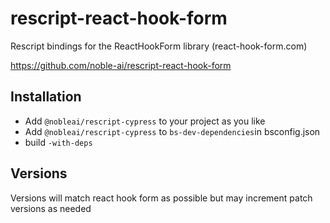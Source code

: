 # rescript-react-hook-form

Rescript bindings for the ReactHookForm library (react-hook-form.com)

https://github.com/noble-ai/rescript-react-hook-form

## Installation

* Add `@nobleai/rescript-cypress` to your project as you like
* Add `@nobleai/rescript-cypress` to `bs-dev-dependencies`in bsconfig.json
* build `-with-deps`

## Versions

Versions will match react hook form as possible but may increment patch versions as needed
